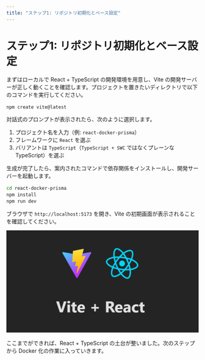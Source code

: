 ```yaml
---
title: "ステップ1: リポジトリ初期化とベース設定"
---
```


# ステップ1: リポジトリ初期化とベース設定

まずはローカルで React + TypeScript の開発環境を用意し、Vite の開発サーバーが正しく動くことを確認します。プロジェクトを置きたいディレクトリで以下のコマンドを実行してください。

```bash
npm create vite@latest
```

対話式のプロンプトが表示されたら、次のように選択します。

1. プロジェクト名を入力（例: `react-docker-prisma`）
2. フレームワークに `React` を選ぶ
3. バリアントは `TypeScript`（`TypeScript + SWC` ではなくプレーンな TypeScript）を選ぶ

生成が完了したら、案内されたコマンドで依存関係をインストールし、開発サーバーを起動します。

```bash
cd react-docker-prisma
npm install
npm run dev
```

ブラウザで `http://localhost:5173` を開き、Vite の初期画面が表示されることを確認してください。

![vite正常起動後の画像](/images/viteAndReactLogo.png)

ここまでができれば、React + TypeScript の土台が整いました。次のステップから Docker 化の作業に入っていきます。
